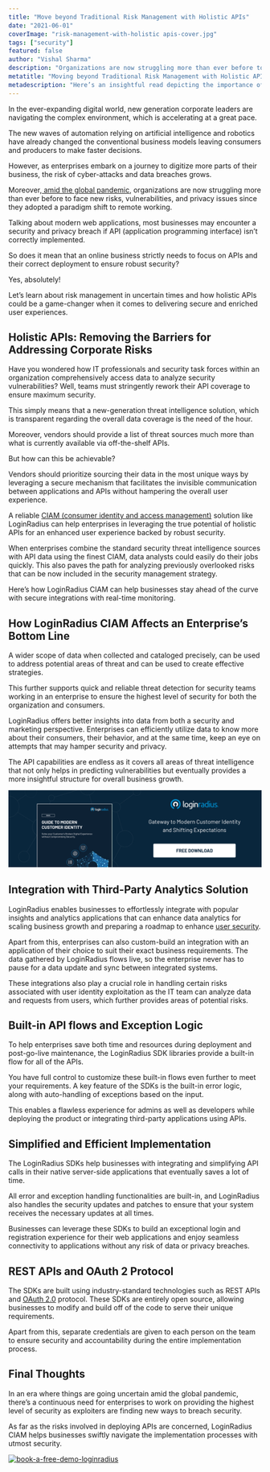 ```yaml
---
title: "Move beyond Traditional Risk Management with Holistic APIs"
date: "2021-06-01"
coverImage: "risk-management-with-holistic apis-cover.jpg"
tags: ["security"]
featured: false 
author: "Vishal Sharma"
description: "Organizations are now struggling more than ever before to face new risks, vulnerabilities, and privacy issues since they adopted a paradigm shift to remote working. This valuable read focuses on the importance of the adequate deployment of APIs that further reduces vulnerabilities and helps maintain a unified user experience."
metatitle: "Moving beyond Traditional Risk Management with Holistic APIs"
metadescription: "Here’s an insightful read depicting the importance of holistic APIs that helps in delivering a secure ecosystem with adequate risk management capabilities."
---
```




In the ever-expanding digital world, new generation corporate leaders are navigating the complex environment, which is accelerating at a great pace.

The new waves of automation relying on artificial intelligence and robotics have already changed the conventional business models leaving consumers and producers to make faster decisions.

However, as enterprises embark on a journey to digitize more parts of their business, the risk of cyber-attacks and data breaches grows. 

Moreover,[ amid the global pandemic](https://www.loginradius.com/blog/start-with-identity/2020/05/cyber-threats-business-risk-covid-19/), organizations are now struggling more than ever before to face new risks, vulnerabilities, and privacy issues since they adopted a paradigm shift to remote working.

Talking about modern web applications, most businesses may encounter a security and privacy breach if API (application programming interface) isn’t correctly implemented.

So does it mean that an online business strictly needs to focus on APIs and their correct deployment to ensure robust security?

Yes, absolutely!

Let’s learn about risk management in uncertain times and how holistic APIs could be a game-changer when it comes to delivering secure and enriched user experiences. 


## Holistic APIs: Removing the Barriers for Addressing Corporate Risks

Have you wondered how IT professionals and security task forces within an organization comprehensively access data to analyze security vulnerabilities? Well, teams must stringently rework their API coverage to ensure maximum security.

This simply means that a new-generation threat intelligence solution, which is transparent regarding the overall data coverage is the need of the hour.

Moreover, vendors should provide a list of threat sources much more than what is currently available via off-the-shelf APIs.

But how can this be achievable?

Vendors should prioritize sourcing their data in the most unique ways by leveraging a secure mechanism that facilitates the invisible communication between applications and APIs without hampering the overall user experience.

A reliable [CIAM (consumer identity and access management)](https://www.loginradius.com/blog/start-with-identity/2019/06/customer-identity-and-access-management/) solution like LoginRadius can help enterprises in leveraging the true potential of holistic APIs for an enhanced user experience backed by robust security.

When enterprises combine the standard security threat intelligence sources with API data using the finest CIAM, data analysts could easily do their jobs quickly. This also paves the path for analyzing previously overlooked risks that can be now included in the security management strategy.

Here’s how LoginRadius CIAM can help businesses stay ahead of the curve with secure integrations with real-time monitoring.


## How LoginRadius CIAM Affects an Enterprise’s Bottom Line

A wider scope of data when collected and cataloged precisely, can be used to address potential areas of threat and can be used to create effective strategies.

This further supports quick and reliable threat detection for security teams working in an enterprise to ensure the highest level of security for both the organization and consumers.

LoginRadius offers better insights into data from both a security and marketing perspective. Enterprises can efficiently utilize data to know more about their consumers, their behavior, and at the same time, keep an eye on attempts that may hamper security and privacy.

The API capabilities are endless as it covers all areas of threat intelligence that not only helps in predicting vulnerabilities but eventually provides a more insightful structure for overall business growth.

[![modern-customer-identity](modern-customer-identity.png)](https://www.loginradius.com/resource/guide-to-modern-customer-identity/)



## Integration with Third-Party Analytics Solution

LoginRadius enables businesses to effortlessly integrate with popular insights and analytics applications that can enhance data analytics for scaling business growth and preparing a roadmap to enhance [user security](https://www.loginradius.com/blog/start-with-identity/2020/12/data-security-best-practices/).

Apart from this, enterprises can also custom-build an integration with an application of their choice to suit their exact business requirements. The data gathered by LoginRadius flows live, so the enterprise never has to pause for a data update and sync between integrated systems.

These integrations also play a crucial role in handling certain risks associated with user identity exploitation as the IT team can analyze data and requests from users, which further provides areas of potential risks.


## Built-in API flows and Exception Logic

To help enterprises save both time and resources during deployment and post-go-live maintenance, the LoginRadius SDK libraries provide a built-in flow for all of the APIs.

You have full control to customize these built-in flows even further to meet your requirements. A key feature of the SDKs is the built-in error logic, along with auto-handling of exceptions based on the input.

This enables a flawless experience for admins as well as developers while deploying the product or integrating third-party applications using APIs.


## Simplified and Efficient Implementation

The LoginRadius SDKs help businesses with integrating and simplifying API calls in their native server-side applications that eventually saves a lot of time.

All error and exception handling functionalities are built-in, and LoginRadius also handles the security updates and patches to ensure that your system receives the necessary updates at all times.

Businesses can leverage these SDKs to build an exceptional login and registration experience for their web applications and enjoy seamless connectivity to applications without any risk of data or privacy breaches.


## REST APIs and OAuth 2 Protocol

The SDKs are built using industry-standard technologies such as REST APIs and [OAuth 2.0](https://www.loginradius.com/blog/engineering/oauth2/) protocol. These SDKs are entirely open source, allowing businesses to modify and build off of the code to serve their unique requirements.

Apart from this, separate credentials are given to each person on the team to ensure security and accountability during the entire implementation process.


## Final Thoughts

In an era where things are going uncertain amid the global pandemic, there’s a continuous need for enterprises to work on providing the highest level of security as exploiters are finding new ways to breach security.

As far as the risks involved in deploying APIs are concerned, LoginRadius CIAM helps businesses swiftly navigate the implementation processes with utmost security.


[![book-a-free-demo-loginradius](book-a-demo-loginradius.png)](https://www.loginradius.com/book-a-demo/)
